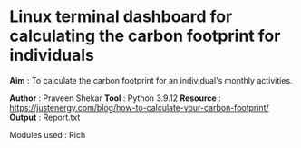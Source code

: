 # Linux terminal dashboard for calculating the carbon footprint for individuals

**Aim** : To calculate the carbon footprint for an individual's monthly activities.

**Author** : Praveen Shekar
**Tool** : Python 3.9.12
**Resource** : https://justenergy.com/blog/how-to-calculate-your-carbon-footprint/
**Output** : Report.txt

Modules used : Rich
